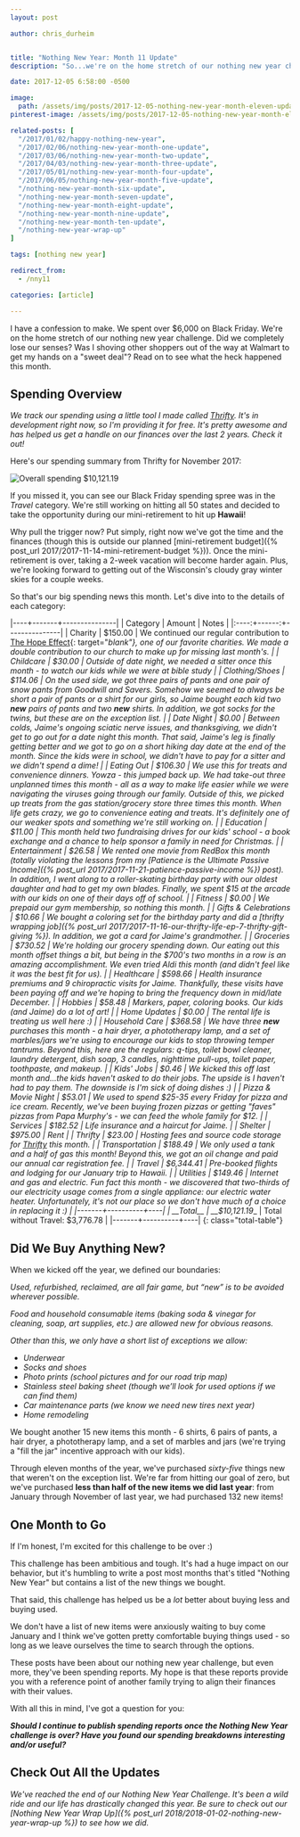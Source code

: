 ```yaml
---
layout: post

author: chris_durheim


title: "Nothing New Year: Month 11 Update"
description: "So...we're on the home stretch of our nothing new year challenge but we just spent over $6,000 on Black Friday. Uh oh!"

date: 2017-12-05 6:58:00 -0500

image:
  path: /assets/img/posts/2017-12-05-nothing-new-year-month-eleven-update/luggage-packed.jpg
pinterest-image: /assets/img/posts/2017-12-05-nothing-new-year-month-eleven-update/nny-month-eleven-update.png

related-posts: [
  "/2017/01/02/happy-nothing-new-year",
  "/2017/02/06/nothing-new-year-month-one-update",
  "/2017/03/06/nothing-new-year-month-two-update",
  "/2017/04/03/nothing-new-year-month-three-update",
  "/2017/05/01/nothing-new-year-month-four-update",
  "/2017/06/05/nothing-new-year-month-five-update",
  "/nothing-new-year-month-six-update",
  "/nothing-new-year-month-seven-update",
  "/nothing-new-year-month-eight-update",
  "/nothing-new-year-month-nine-update",
  "/nothing-new-year-month-ten-update",
  "/nothing-new-year-wrap-up"
]

tags: [nothing new year]

redirect_from:
  - /nny11

categories: [article]

---
```


I have a confession to make. We spent over $6,000 on Black Friday. We're on the home stretch of our nothing new year challenge. Did we completely lose our senses? Was I shoving other shoppers out of the way at Walmart to get my hands on a "sweet deal"? Read on to see what the heck happened this month.

## Spending Overview

_We track our spending using a little tool I made called [Thrifty](https://thrifty.keepthrifty.com). It's in development right now, so I'm providing it for free. It's pretty awesome and has helped us get a handle on our finances over the last 2 years. Check it out!_

Here's our spending summary from Thrifty for November 2017:

![Overall spending $10,121.19]({{site.url}}/assets/img/posts/2017-12-05-nothing-new-year-month-eleven-update/nny-month-eleven-spending.png)

If you missed it, you can see our Black Friday spending spree was in the _Travel_ category. We're still working on hitting all 50 states and decided to take the opportunity during our mini-retirement to hit up __Hawaii__!

Why pull the trigger now? Put simply, right now we've got the time and the finances (though this is outside our planned [mini-retirement budget]({% post_url 2017/2017-11-14-mini-retirement-budget %})). Once the mini-retirement is over, taking a 2-week vacation will become harder again. Plus, we're looking forward to getting out of the Wisconsin's cloudy gray winter skies for a couple weeks.

So that's our big spending news this month. Let's dive into to the details of each category:

|----+-------+---------------|
| Category | Amount  | Notes |
|:----:+------:+---------------|
| Charity  | $150.00 | We continued our regular contribution to [The Hope Effect](http://hopeeffect.com/){: target="_blank"}, one of our favorite charities. We made a double contribution to our church to make up for missing last month's. |
| Childcare | $30.00 | Outside of date night, we needed a sitter once this month - to watch our kids while we were at bible study |
| Clothing/Shoes | $114.06 | On the used side, we got three pairs of pants and one pair of snow pants from Goodwill and Savers. Somehow we seemed to always be short a pair of pants or a shirt for our girls, so Jaime bought each kid two ___new___ pairs of pants and two ___new___ shirts. In addition, we got socks for the twins, but these are on the exception list. |
| Date Night | $0.00 | Between colds, Jaime's ongoing sciatic nerve issues, and thanksgiving, we didn't get to go out for a date night this month. That said, Jaime's leg is finally getting better and we got to go on a short hiking day date at the end of the month. Since the kids were in school, we didn't have to pay for a sitter and we didn't spend a dime! |
| Eating Out | $106.30 | We use this for treats and convenience dinners. Yowza - this jumped back up. We had take-out three unplanned times this month - all as a way to make life easier while we were navigating the viruses going through our family. Outside of this, we picked up treats from the gas station/grocery store three times this month. When life gets crazy, we go to convenience eating and treats. It's definitely one of our weaker spots and something we're still working on. |
| Education | $11.00 | This month held two fundraising drives for our kids' school - a book exchange and a chance to help sponsor a family in need for Christmas. |
| Entertainment | $26.58 | We rented one movie from RedBox this month (totally violating the lessons from my [_Patience is the Ultimate Passive Income_]({% post_url 2017/2017-11-21-patience-passive-income %}) post). In addition, I went along to a roller-skating birthday party with our oldest daughter and had to get my own blades. Finally, we spent $15 at the arcade with our kids on one of their days off of school. |
| Fitness | $0.00 | We prepaid our gym membership, so nothing this month. |
| Gifts & Celebrations | $10.66 | We bought a coloring set for the birthday party and did a [thrifty wrapping job]({% post_url 2017/2017-11-16-our-thrifty-life-ep-7-thrifty-gift-giving %}). In addition, we got a card for Jaime's grandmother. |
| Groceries | $730.52 | We're holding our grocery spending down. Our eating out this month offset things a bit, but being in the $700's two months in a row is an amazing accomplishment. We even tried Aldi this month (and didn't feel like it was the best fit for us). |
| Healthcare | $598.66 | Health insurance premiums and 9 chiropractic visits for Jaime. Thankfully, these visits have been paying off and we're hoping to bring the frequency down in mid/late December. |
| Hobbies | $58.48 | Markers, paper, coloring books. Our kids (and Jaime) do a lot of art! |
| Home Updates | $0.00 | The rental life is treating us well here :) |
| Household Care | $368.58 | We have three ___new___ purchases this month - a hair dryer, a phototherapy lamp, and a set of marbles/jars we're using to encourage our kids to stop throwing temper tantrums. Beyond this, here are the regulars: q-tips, toilet bowl cleaner, laundry detergent, dish soap, 3 candles, nighttime pull-ups, toilet paper, toothpaste, and makeup. |
| Kids' Jobs | $0.46 | We kicked this off last month and...the kids haven't asked to do their jobs. The upside is I haven't had to pay them. The downside is I'm sick of doing dishes :) |
| Pizza & Movie Night | $53.01 | We used to spend $25-35 every Friday for pizza and ice cream. Recently, we've been buying frozen pizzas or getting "faves" pizzas from Papa Murphy's - we can feed the whole family for $12. |
| Services | $182.52 | Life insurance and a haircut for Jaime. |
| Shelter | $975.00 | Rent |
| Thrifty | $23.00 | Hosting fees and source code storage for [Thrifty](https://thrifty.keepthrifty.com) this month. |
| Transportation | $188.49 | We only used a tank and a half of gas this month! Beyond this, we got an oil change and paid our annual car registration fee. |
| Travel | $6,344.41 | Pre-booked flights and lodging for our January trip to Hawaii. |
| Utilities | $149.46 | Internet and gas and electric. Fun fact this month - we discovered that two-thirds of our electricity usage comes from a single appliance: our electric water heater. Unfortunately, it's not our place so we don't have much of a choice in replacing it :) |
|-------+----------+----|
| __Total__ | __$10,121.19__ | Total without Travel: $3,776.78 |
|-------+----------+----|
{: class="total-table"}


## Did We Buy Anything New?

When we kicked off the year, we defined our boundaries:

_Used, refurbished, reclaimed, are all fair game, but “new” is to be avoided wherever possible._

_Food and household consumable items (baking soda & vinegar for cleaning, soap, art supplies, etc.) are allowed new for obvious reasons._

_Other than this, we only have a short list of exceptions we allow:_

- _Underwear_
- _Socks and shoes_
- _Photo prints (school pictures and for our road trip map)_
- _Stainless steel baking sheet (though we’ll look for used options if we can find them)_
- _Car maintenance parts (we know we need new tires next year)_
- _Home remodeling_

We bought another 15 new items this month - 6 shirts, 6 pairs of pants, a hair dryer, a phototherapy lamp, and a set of marbles and jars (we're trying a "fill the jar" incentive approach with our kids).

Through eleven months of the year, we've purchased _sixty-five_ things new that weren't on the exception list. We're far from hitting our goal of zero, but we've purchased __less than half of the new items we did last year__: from January through November of last year, we had purchased 132 new items!

## One Month to Go

If I'm honest, I'm excited for this challenge to be over :)

This challenge has been ambitious and tough. It's had a huge impact on our behavior, but it's humbling to write a post most months that's titled "Nothing New Year" but contains a list of the new things we bought.

That said, this challenge has helped us be a _lot_ better about buying less and buying used.

We don't have a list of new items were anxiously waiting to buy come January and I think we've gotten pretty comfortable buying things used - so long as we leave ourselves the time to search through the options.

These posts have been about our nothing new year challenge, but even more, they've been spending reports. My hope is that these reports provide you with a reference point of another family trying to align their finances with their values.

With all this in mind, I've got a question for you:

___Should I continue to publish spending reports once the Nothing New Year challenge is over? Have you found our spending breakdowns interesting and/or useful?___

## Check Out All the Updates

_We've reached the end of our Nothing New Year Challenge. It's been a wild ride and our life has drastically changed this year. Be sure to check out our [Nothing New Year Wrap Up]({% post_url 2018/2018-01-02-nothing-new-year-wrap-up %}) to see how we did._
